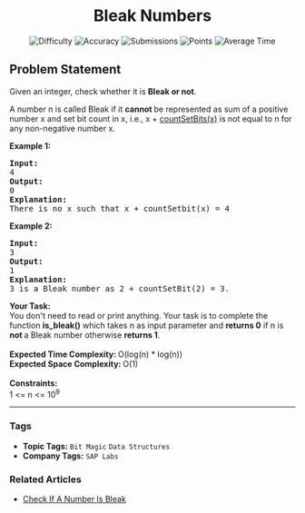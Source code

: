 <h1 align="center">Bleak Numbers</h1>

<p align="center">
  <img alt="Difficulty" title="Difficulty" src="https://custom-icon-badges.demolab.com/badge/Difficulty: Medium-1F222E?style=for-the-badge&logoColor=white&logo=fire"/>
  <img alt="Accuracy" title="Accuracy" src="https://custom-icon-badges.demolab.com/badge/Accuracy: 49.12%25-1F222E?style=for-the-badge&logoColor=white&logo=target"/>
  <img alt="Submissions" title="Submissions" src="https://custom-icon-badges.demolab.com/badge/Submissions: 61K+-1F222E?style=for-the-badge&logoColor=white&logo=repo"/>
  <img alt="Points" title="Points" src="https://custom-icon-badges.demolab.com/badge/Points: 4-1F222E?style=for-the-badge&logoColor=white&logo=award"/>
  <img alt="Average Time" title="Average Time" src="https://custom-icon-badges.demolab.com/badge/Average%20Time: N/A-1F222E?style=for-the-badge&logoColor=white&logo=clock"/>
</p>

## Problem Statement

Given an integer, check whether it is <b>Bleak or not</b>. 

A number n is called Bleak if it <b>cannot </b>be represented as sum of a positive number x and set bit count in x, i.e., x + [countSetBits(x)](http://www.geeksforgeeks.org/count-set-bits-in-an-integer/) is not equal to n for any non-negative number x.

<b>Example 1:</b>

<pre><b>Input: <br></b>4
<b>Output: <br></b>0
<b>Explanation: <br></b>There is no x such that x + countSetbit(x) = 4
</pre>

<b>Example 2:</b>

<pre><b>Input:</b> <br>3
<b>Output: <br></b>1
<b>Explanation:</b> <br>3 is a Bleak number as 2 + countSetBit(2) = 3.
</pre>

<b>Your Task:</b><br>You don't need to read or print anything. Your task is to complete the function <b>is_bleak()</b> which takes n as input parameter and <b>returns 0</b> if n is <b>not </b>a Bleak number otherwise <b>returns 1</b>.<br><b><br>Expected Time Complexity: </b>O(log(n) * log(n))<br><b>Expected Space Complexity: </b>O(1)<br> <br><b>Constraints:</b><br>1 <= n <= 10<sup>9</sup>


<hr>

### Tags
- **Topic Tags:** `Bit Magic` `Data Structures`
- **Company Tags:** `SAP Labs`

### Related Articles
- [Check If A Number Is Bleak](https://www.geeksforgeeks.org/check-if-a-number-is-bleak/)
